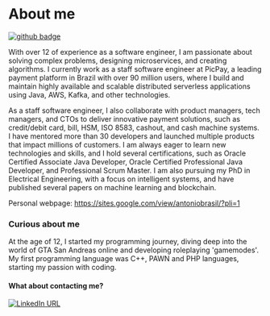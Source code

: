 <h1>About me</h1> 

[![github badge](https://img.shields.io/github/followers/Corlobin?label=Follow&style=social)](https://github.com/Corlobin)

<p>With over 12 of experience as a software engineer, I am passionate about solving complex problems, designing microservices, and creating algorithms. I currently work as a staff software engineer at PicPay, a leading payment platform in Brazil with over 90 million users, where I build and maintain highly available and scalable distributed serverless applications using Java, AWS, Kafka, and other technologies.

As a staff software engineer, I also collaborate with product managers, tech managers, and CTOs to deliver innovative payment solutions, such as credit/debit card, bill, HSM, ISO 8583, cashout, and cash machine systems. I have mentored more than 30 developers and launched multiple products that impact millions of customers. I am always eager to learn new technologies and skills, and I hold several certifications, such as Oracle Certified Associate Java Developer, Oracle Certified Professional Java Developer, and Professional Scrum Master. I am also pursuing my PhD in Electrical Engineering, with a focus on intelligent systems, and have published several papers on machine learning and blockchain.

Personal webpage: https://sites.google.com/view/antoniobrasil/?pli=1</p>

<h3>Curious about me</h2>
At the age of 12, I started my programming journey, diving deep into the world of GTA San Andreas online and developing roleplaying 'gamemodes'. My first programming language was C++, PAWN and PHP languages, starting my passion with coding. 

#### What about contacting me?<br/>
[![LinkedIn URL](https://img.shields.io/badge/LinkedIn-blue?style=flat&logo=linkedin&labelColor=blue)](https://www.linkedin.com/in/haarolean/)<br/>

